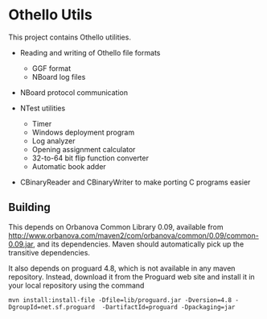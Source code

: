 Othello Utils
=============

This project contains Othello utilities.

* Reading and writing of Othello file formats
  * GGF format
  * NBoard log files

* NBoard protocol communication

* NTest utilities
  * Timer
  * Windows deployment program
  * Log analyzer
  * Opening assignment calculator
  * 32-to-64 bit flip function converter
  * Automatic book adder

* CBinaryReader and CBinaryWriter to make porting C programs easier

Building
--------

This depends on Orbanova Common Library 0.09, available from 
<http://www.orbanova.com/maven2/com/orbanova/common/0.09/common-0.09.jar>, and its dependencies.
Maven should automatically pick up the transitive dependencies.

It also depends on proguard 4.8, which is not available in any maven repository. Instead,
download it from the Proguard web site and install it in your local repository using the command

    mvn install:install-file -Dfile=lib/proguard.jar -Dversion=4.8 -DgroupId=net.sf.proguard  -DartifactId=proguard -Dpackaging=jar
